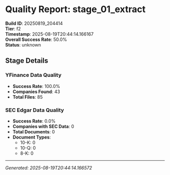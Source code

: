 # Quality Report: stage_01_extract

**Build ID**: 20250819_204414  
**Tier**: f2  
**Timestamp**: 2025-08-19T20:44:14.166167  
**Overall Success Rate**: 50.0%  
**Status**: unknown

## Stage Details

### YFinance Data Quality

- **Success Rate**: 100.0%
- **Companies Found**: 43
- **Total Files**: 85

### SEC Edgar Data Quality

- **Success Rate**: 0.0%
- **Companies with SEC Data**: 0
- **Total Documents**: 0
- **Document Types**:
  - 10-K: 0
  - 10-Q: 0
  - 8-K: 0

---
*Generated: 2025-08-19T20:44:14.166572*
